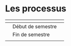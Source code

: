 # Les processus



<table data-view="cards"><thead><tr><th></th><th></th><th></th></tr></thead><tbody><tr><td></td><td>Début de semestre</td><td></td></tr><tr><td></td><td>Fin de semestre</td><td></td></tr><tr><td></td><td></td><td></td></tr></tbody></table>
